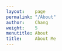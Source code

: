 ```yaml
---
layout:    page
permalink: "/About"
author:    Chang
weight:    5
menutitle: About
title:     About Me
---
```

